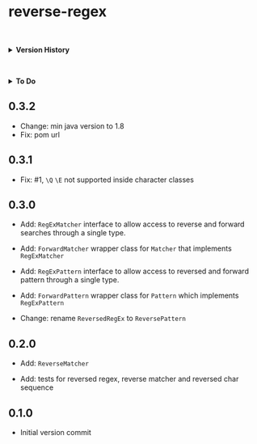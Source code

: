 reverse-regex
=============

&nbsp;<details id="version-history"><summary>**Version History**</summary>

[TOC]: # " "

- [To Do](#to-do)
- [0.3.2](#032)
- [0.3.1](#031)
- [0.3.0](#030)
- [0.2.0](#020)
- [0.1.0](#010)


&nbsp;</details>

&nbsp;<details id="version-history"><summary>**To Do**</summary>

## To Do


&nbsp;</details>

0.3.2
-----

* Change: min java version to 1.8
* Fix: pom url

0.3.1
-----

* Fix: #1, `\Q` `\E` not supported inside character classes

0.3.0
-----

* Add: `RegExMatcher` interface to allow access to reverse and forward searches through a single
  type.

* Add: `ForwardMatcher` wrapper class for `Matcher` that implements `RegExMatcher`

* Add: `RegExPattern` interface to allow access to reversed and forward pattern through a single
  type.

* Add: `ForwardPattern` wrapper class for `Pattern` which implements `RegExPattern`

* Change: rename `ReversedRegEx` to `ReversePattern`

0.2.0
-----

- Add: `ReverseMatcher`

- Add: tests for reversed regex, reverse matcher and reversed char sequence

0.1.0
-----

- Initial version commit

